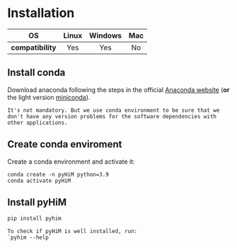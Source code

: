 # Installation

|OS|Linux|Windows|Mac|
|:-:|:-:|:-:|:-:|
|**compatibility**|Yes|Yes|No| 

## Install conda

Download anaconda following the steps in the official [Anaconda website](https://www.anaconda.com/products/distribution) (**or** the light version [miniconda](https://docs.conda.io/en/latest/miniconda.html)).

```{note}
It's not mandatory. But we use conda environment to be sure that we don't have any version problems for the software dependencies with other applications.
```

## Create conda enviroment

Create a conda environment and activate it:
```
conda create -n pyHiM python=3.9
conda activate pyHiM
```

## Install pyHiM

```bash
pip install pyhim
```

```{note}
To check if pyHiM is well installed, run:
`pyhim --help`
```



